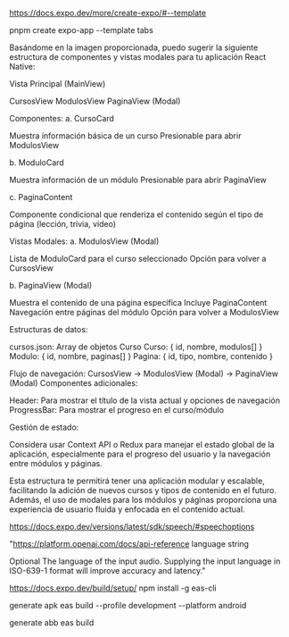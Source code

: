 https://docs.expo.dev/more/create-expo/#--template

pnpm create expo-app --template tabs


Basándome en la imagen proporcionada, puedo sugerir la siguiente estructura de componentes y vistas modales para tu aplicación React Native:

Vista Principal (MainView)

CursosView
ModulosView
PaginaView (Modal)


Componentes:
a. CursoCard

Muestra información básica de un curso
Presionable para abrir ModulosView

b. ModuloCard

Muestra información de un módulo
Presionable para abrir PaginaView

c. PaginaContent

Componente condicional que renderiza el contenido según el tipo de página (lección, trivia, video)


Vistas Modales:
a. ModulosView (Modal)

Lista de ModuloCard para el curso seleccionado
Opción para volver a CursosView

b. PaginaView (Modal)

Muestra el contenido de una página específica
Incluye PaginaContent
Navegación entre páginas del módulo
Opción para volver a ModulosView


Estructuras de datos:

cursos.json: Array de objetos Curso
Curso: { id, nombre, modulos[] }
Modulo: { id, nombre, paginas[] }
Pagina: { id, tipo, nombre, contenido }


Flujo de navegación:
CursosView -> ModulosView (Modal) -> PaginaView (Modal)
Componentes adicionales:

Header: Para mostrar el título de la vista actual y opciones de navegación
ProgressBar: Para mostrar el progreso en el curso/módulo


Gestión de estado:

Considera usar Context API o Redux para manejar el estado global de la aplicación, especialmente para el progreso del usuario y la navegación entre módulos y páginas.



Esta estructura te permitirá tener una aplicación modular y escalable, facilitando la adición de nuevos cursos y tipos de contenido en el futuro. Además, el uso de modales para los módulos y páginas proporciona una experiencia de usuario fluida y enfocada en el contenido actual.





https://docs.expo.dev/versions/latest/sdk/speech/#speechoptions


<!-- API REFERECES WITH OPEN AI -->
"https://platform.openai.com/docs/api-reference
language
string

Optional
The language of the input audio. Supplying the input language in ISO-639-1 format will improve accuracy and latency."


https://docs.expo.dev/build/setup/
npm install -g eas-cli

generate apk
eas build --profile development --platform android

generate abb
eas build